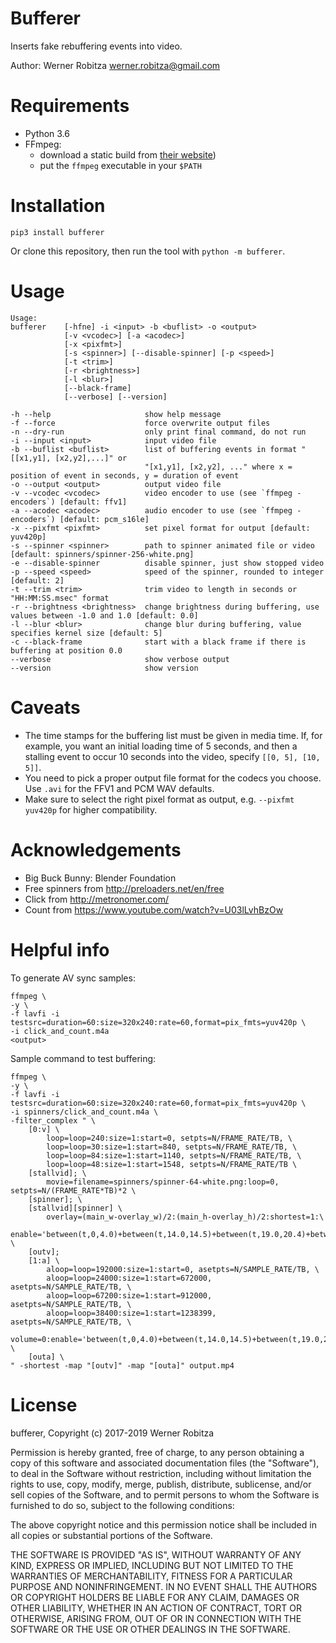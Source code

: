 # Bufferer

Inserts fake rebuffering events into video.

Author: Werner Robitza <werner.robitza@gmail.com>

# Requirements

- Python 3.6
- FFmpeg:
    - download a static build from [their website](http://ffmpeg.org/download.html))
    - put the `ffmpeg` executable in your `$PATH`

# Installation

    pip3 install bufferer

Or clone this repository, then run the tool with `python -m bufferer`.

# Usage

    Usage:
    bufferer    [-hfne] -i <input> -b <buflist> -o <output>
                [-v <vcodec>] [-a <acodec>]
                [-x <pixfmt>]
                [-s <spinner>] [--disable-spinner] [-p <speed>]
                [-t <trim>]
                [-r <brightness>]
                [-l <blur>]
                [--black-frame]
                [--verbose] [--version]

    -h --help                     show help message
    -f --force                    force overwrite output files
    -n --dry-run                  only print final command, do not run
    -i --input <input>            input video file
    -b --buflist <buflist>        list of buffering events in format "[[x1,y1], [x2,y2],...]" or
                                  "[x1,y1], [x2,y2], ..." where x = position of event in seconds, y = duration of event
    -o --output <output>          output video file
    -v --vcodec <vcodec>          video encoder to use (see `ffmpeg -encoders`) [default: ffv1]
    -a --acodec <acodec>          audio encoder to use (see `ffmpeg -encoders`) [default: pcm_s16le]
    -x --pixfmt <pixfmt>          set pixel format for output [default: yuv420p]
    -s --spinner <spinner>        path to spinner animated file or video [default: spinners/spinner-256-white.png]
    -e --disable-spinner          disable spinner, just show stopped video
    -p --speed <speed>            speed of the spinner, rounded to integer [default: 2]
    -t --trim <trim>              trim video to length in seconds or "HH:MM:SS.msec" format
    -r --brightness <brightness>  change brightness during buffering, use values between -1.0 and 1.0 [default: 0.0]
    -l --blur <blur>              change blur during buffering, value specifies kernel size [default: 5]
    -c --black-frame              start with a black frame if there is buffering at position 0.0
    --verbose                     show verbose output
    --version                     show version

# Caveats

- The time stamps for the buffering list must be given in media time. If, for example, you want an initial loading time of 5 seconds, and then a stalling event to occur 10 seconds into the video, specify `[[0, 5], [10, 5]]`.
- You need to pick a proper output file format for the codecs you choose. Use `.avi` for the FFV1 and PCM WAV defaults.
- Make sure to select the right pixel format as output, e.g. `--pixfmt yuv420p` for higher compatibility.

# Acknowledgements

- Big Buck Bunny: Blender Foundation
- Free spinners from http://preloaders.net/en/free
- Click from http://metronomer.com/
- Count from https://www.youtube.com/watch?v=U03lLvhBzOw

# Helpful info

To generate AV sync samples:

```
ffmpeg \
-y \
-f lavfi -i testsrc=duration=60:size=320x240:rate=60,format=pix_fmts=yuv420p \
-i click_and_count.m4a
<output>
```

Sample command to test buffering:

```
ffmpeg \
-y \
-f lavfi -i testsrc=duration=60:size=320x240:rate=60,format=pix_fmts=yuv420p \
-i spinners/click_and_count.m4a \
-filter_complex " \
    [0:v] \
        loop=loop=240:size=1:start=0, setpts=N/FRAME_RATE/TB, \
        loop=loop=30:size=1:start=840, setpts=N/FRAME_RATE/TB, \
        loop=loop=84:size=1:start=1140, setpts=N/FRAME_RATE/TB, \
        loop=loop=48:size=1:start=1548, setpts=N/FRAME_RATE/TB \
    [stallvid]; \
        movie=filename=spinners/spinner-64-white.png:loop=0, setpts=N/(FRAME_RATE*TB)*2 \
    [spinner]; \
    [stallvid][spinner] \
        overlay=(main_w-overlay_w)/2:(main_h-overlay_h)/2:shortest=1:\
        enable='between(t,0,4.0)+between(t,14.0,14.5)+between(t,19.0,20.4)+between(t,25.8,26.6)' \
    [outv];
    [1:a] \
        aloop=loop=192000:size=1:start=0, asetpts=N/SAMPLE_RATE/TB, \
        aloop=loop=24000:size=1:start=672000, asetpts=N/SAMPLE_RATE/TB, \
        aloop=loop=67200:size=1:start=912000, asetpts=N/SAMPLE_RATE/TB, \
        aloop=loop=38400:size=1:start=1238399, asetpts=N/SAMPLE_RATE/TB, \
        volume=0:enable='between(t,0,4.0)+between(t,14.0,14.5)+between(t,19.0,20.4)+between(t,25.8,26.6)' \
    [outa] \
" -shortest -map "[outv]" -map "[outa]" output.mp4
```

# License

bufferer, Copyright (c) 2017-2019 Werner Robitza

Permission is hereby granted, free of charge, to any person obtaining a copy of this software and associated documentation files (the "Software"), to deal in the Software without restriction, including without limitation the rights to use, copy, modify, merge, publish, distribute, sublicense, and/or sell copies of the Software, and to permit persons to whom the Software is furnished to do so, subject to the following conditions:

The above copyright notice and this permission notice shall be included in all copies or substantial portions of the Software.

THE SOFTWARE IS PROVIDED "AS IS", WITHOUT WARRANTY OF ANY KIND, EXPRESS OR IMPLIED, INCLUDING BUT NOT LIMITED TO THE WARRANTIES OF MERCHANTABILITY, FITNESS FOR A PARTICULAR PURPOSE AND NONINFRINGEMENT. IN NO EVENT SHALL THE AUTHORS OR COPYRIGHT HOLDERS BE LIABLE FOR ANY CLAIM, DAMAGES OR OTHER LIABILITY, WHETHER IN AN ACTION OF CONTRACT, TORT OR OTHERWISE, ARISING FROM, OUT OF OR IN CONNECTION WITH THE SOFTWARE OR THE USE OR OTHER DEALINGS IN THE SOFTWARE.